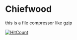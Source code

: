 # Chiefwood
  this is a file compressor like gzip

  [![HitCount](https://hits.dwyl.com/pradosh-arduino/Chiefwood.svg?style=flat-square&show=unique)](http://hits.dwyl.com/pradosh-arduino/Chiefwood)